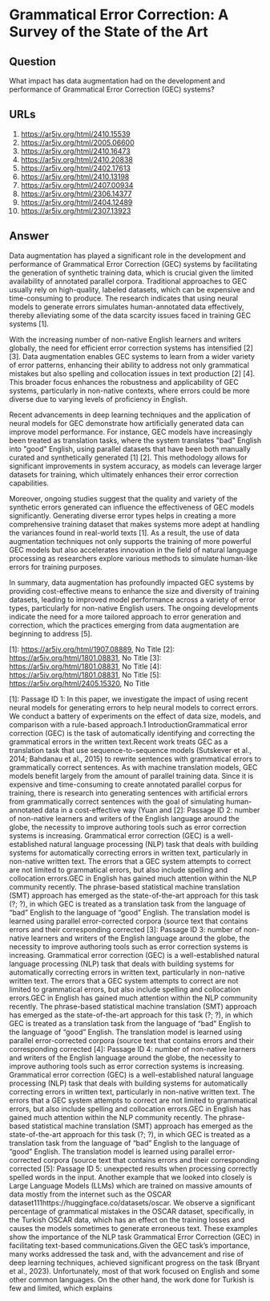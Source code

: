 # Grammatical Error Correction: A Survey of the State of the Art

## Question

What impact has data augmentation had on the development and performance of Grammatical Error Correction (GEC) systems?

## URLs

1. https://ar5iv.org/html/2410.15539
2. https://ar5iv.org/html/2005.06600
3. https://ar5iv.org/html/2410.16473
4. https://ar5iv.org/html/2410.20838
5. https://ar5iv.org/html/2402.17613
6. https://ar5iv.org/html/2410.13198
7. https://ar5iv.org/html/2407.00934
8. https://ar5iv.org/html/2306.14377
9. https://ar5iv.org/html/2404.12489
10. https://ar5iv.org/html/2307.13923

## Answer

Data augmentation has played a significant role in the development and performance of Grammatical Error Correction (GEC) systems by facilitating the generation of synthetic training data, which is crucial given the limited availability of annotated parallel corpora. Traditional approaches to GEC usually rely on high-quality, labeled datasets, which can be expensive and time-consuming to produce. The research indicates that using neural models to generate errors simulates human-annotated data effectively, thereby alleviating some of the data scarcity issues faced in training GEC systems [1].

With the increasing number of non-native English learners and writers globally, the need for efficient error correction systems has intensified [2] [3]. Data augmentation enables GEC systems to learn from a wider variety of error patterns, enhancing their ability to address not only grammatical mistakes but also spelling and collocation issues in text production [2] [4]. This broader focus enhances the robustness and applicability of GEC systems, particularly in non-native contexts, where errors could be more diverse due to varying levels of proficiency in English.

Recent advancements in deep learning techniques and the application of neural models for GEC demonstrate how artificially generated data can improve model performance. For instance, GEC models have increasingly been treated as translation tasks, where the system translates "bad" English into "good" English, using parallel datasets that have been both manually curated and synthetically generated [1] [2]. This methodology allows for significant improvements in system accuracy, as models can leverage larger datasets for training, which ultimately enhances their error correction capabilities.

Moreover, ongoing studies suggest that the quality and variety of the synthetic errors generated can influence the effectiveness of GEC models significantly. Generating diverse error types helps in creating a more comprehensive training dataset that makes systems more adept at handling the variances found in real-world texts [1]. As a result, the use of data augmentation techniques not only supports the training of more powerful GEC models but also accelerates innovation in the field of natural language processing as researchers explore various methods to simulate human-like errors for training purposes.

In summary, data augmentation has profoundly impacted GEC systems by providing cost-effective means to enhance the size and diversity of training datasets, leading to improved model performance across a variety of error types, particularly for non-native English users. The ongoing developments indicate the need for a more tailored approach to error generation and correction, which the practices emerging from data augmentation are beginning to address [5].

[1]: https://ar5iv.org/html/1907.08889, No Title
[2]: https://ar5iv.org/html/1801.08831, No Title
[3]: https://ar5iv.org/html/1801.08831, No Title
[4]: https://ar5iv.org/html/1801.08831, No Title
[5]: https://ar5iv.org/html/2405.15320, No Title

[1]: Passage ID 1: In this paper, we investigate the impact of using recent neural models for generating errors to help neural models to correct errors. We conduct a battery of experiments on the effect of data size, models, and comparison with a rule-based approach.1 IntroductionGrammatical error correction (GEC) is the task of automatically identifying and correcting the grammatical errors in the written text.Recent work treats GEC as a translation task that use sequence-to-sequence models (Sutskever et al., 2014; Bahdanau et al., 2015) to rewrite sentences with grammatical errors to grammatically correct sentences. As with machine translation models, GEC models benefit largely from the amount of parallel training data. Since it is expensive and time-consuming to create annotated parallel corpus for training, there is research into generating sentences with artificial errors from grammatically correct sentences with the goal of simulating human-annotated data in a cost-effective way (Yuan and
[2]: Passage ID 2: number of non-native learners and writers of the English language around the globe, the necessity to improve authoring tools such as error correction systems is increasing. Grammatical error correction (GEC) is a well-established natural language processing (NLP) task that deals with building systems for automatically correcting errors in written text, particularly in non-native written text. The errors that a GEC system attempts to correct are not limited to grammatical errors, but also include spelling and collocation errors.GEC in English has gained much attention within the NLP community recently. The phrase-based statistical machine translation (SMT) approach has emerged as the state-of-the-art approach for this task (?; ?), in which GEC is treated as a translation task from the language of “bad” English to the language of “good” English. The translation model is learned using parallel error-corrected corpora (source text that contains errors and their corresponding corrected
[3]: Passage ID 3: number of non-native learners and writers of the English language around the globe, the necessity to improve authoring tools such as error correction systems is increasing. Grammatical error correction (GEC) is a well-established natural language processing (NLP) task that deals with building systems for automatically correcting errors in written text, particularly in non-native written text. The errors that a GEC system attempts to correct are not limited to grammatical errors, but also include spelling and collocation errors.GEC in English has gained much attention within the NLP community recently. The phrase-based statistical machine translation (SMT) approach has emerged as the state-of-the-art approach for this task (?; ?), in which GEC is treated as a translation task from the language of “bad” English to the language of “good” English. The translation model is learned using parallel error-corrected corpora (source text that contains errors and their corresponding corrected
[4]: Passage ID 4: number of non-native learners and writers of the English language around the globe, the necessity to improve authoring tools such as error correction systems is increasing. Grammatical error correction (GEC) is a well-established natural language processing (NLP) task that deals with building systems for automatically correcting errors in written text, particularly in non-native written text. The errors that a GEC system attempts to correct are not limited to grammatical errors, but also include spelling and collocation errors.GEC in English has gained much attention within the NLP community recently. The phrase-based statistical machine translation (SMT) approach has emerged as the state-of-the-art approach for this task (?; ?), in which GEC is treated as a translation task from the language of “bad” English to the language of “good” English. The translation model is learned using parallel error-corrected corpora (source text that contains errors and their corresponding corrected
[5]: Passage ID 5: unexpected results when processing correctly spelled words in the input. Another example that we looked into closely is Large Language Models (LLMs) which are trained on massive amounts of data mostly from the internet such as the OSCAR dataset111https://huggingface.co/datasets/oscar. We observe a significant percentage of grammatical mistakes in the OSCAR dataset, specifically, in the Turkish OSCAR data, which has an effect on the training losses and causes the models sometimes to generate erroneous text. These examples show the importance of the NLP task Grammatical Error Correction (GEC) in facilitating text-based communications.Given the GEC task’s importance, many works addressed the task and, with the advancement and rise of deep learning techniques, achieved significant progress on the task (Bryant et al., 2023). Unfortunately, most of that work focused on English and some other common languages. On the other hand, the work done for Turkish is few and limited, which explains